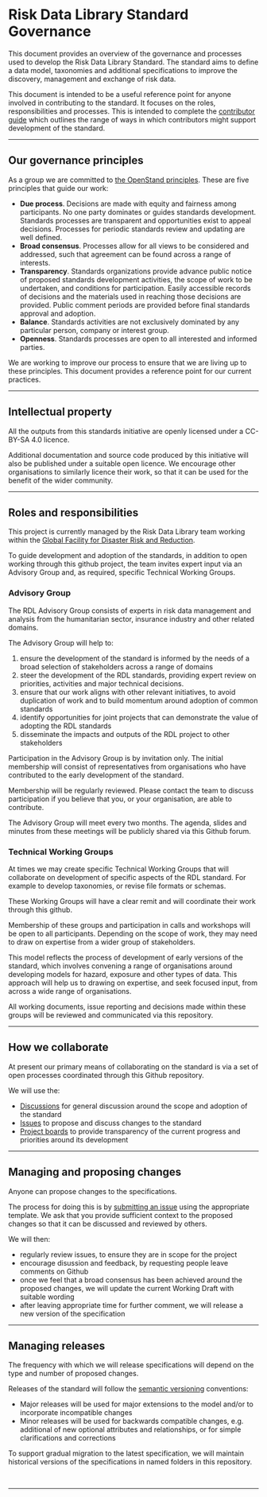 # Risk Data Library Standard Governance

This document provides an overview of the governance and processes used to develop the Risk Data Library Standard. The standard aims to define a data model, taxonomies and additional specifications to improve the discovery, management and exchange of risk data.

This document is intended to be a useful reference point for anyone involved in contributing to the standard. It focuses on the roles, responsibilities and processes. This is intended to complete the [contributor guide](https://github.com/GFDRR/rdl-standard/blob/main/CONTRIBUTING.md) which outlines the range of ways in which contributors might support development of the standard.

<hr>

## Our governance principles

As a group we are committed to [the OpenStand principles](https://open-stand.org/about-us/principles/). These are five principles that guide our work:

- **Due process**. Decisions are made with equity and fairness among participants. No one party dominates or guides standards development. Standards processes are transparent and opportunities exist to appeal decisions. Processes for periodic standards review and updating are well defined.
- **Broad consensus**. Processes allow for all views to be considered and addressed, such that agreement can be found across a range of interests.
- **Transparency**. Standards organizations provide advance public notice of proposed standards development activities, the scope of work to be undertaken, and conditions for participation. Easily accessible records of decisions and the materials used in reaching those decisions are provided. Public comment periods are provided before final standards approval and adoption.
- **Balance**. Standards activities are not exclusively dominated by any particular person, company or interest group.
- **Openness**. Standards processes are open to all interested and informed parties.

We are working to improve our process to ensure that we are living up to these principles. This document provides a reference point for our current practices.

<hr>

## Intellectual property

All the outputs from this standards initiative are openly licensed under a CC-BY-SA 4.0 licence.

Additional documentation and source code produced by this initiative will also be published under a suitable open licence. We encourage other organisations to similarly licence their work, so that it can be used for the benefit of the wider community.

<hr>

## Roles and responsibilities

This project is currently managed by the Risk Data Library team working within the
[Global Facility for Disaster Risk and Reduction](https://www.gfdrr.org/en).

To guide development and adoption of the standards, in addition to open working through this github project, the team invites expert input via an Advisory Group and, as
required, specific Technical Working Groups.

### Advisory Group

The RDL Advisory Group consists of experts in risk data management and analysis from
the humanitarian sector, insurance industry and other related domains.

The Advisory Group will help to:

1. ensure the development of the standard is informed by the needs of a broad selection
   of stakeholders across a range of domains
1. steer the development of the RDL standards, providing expert review on priorities, activities and major technical decisions.
1. ensure that our work aligns with other relevant initiatives, to avoid
   duplication of work and to build momentum around adoption of common standards
1. identify opportunities for joint projects that can demonstrate the value of adopting the
   RDL standards
1. disseminate the impacts and outputs of the RDL project to other stakeholders

Participation in the Advisory Group is by invitation only. The initial membership will
consist of representatives from organisations who have contributed to the early
development of the standard.

Membership will be regularly reviewed. Please contact the team to discuss participation if
you believe that you, or your organisation, are able to contribute.

The Advisory Group will meet every two months. The agenda, slides and minutes from these
meetings will be publicly shared via this Github forum.

### Technical Working Groups

At times we may create specific Technical Working Groups that will collaborate on
development of specific aspects of the RDL standard. For example to develop taxonomies,
or revise file formats or schemas.

These Working Groups will have a clear remit and will coordinate their work through this
github.

Membership of these groups and participation in calls and workshops will be open to
all participants. Depending on the scope of work, they may need to draw on expertise from a wider
group of stakeholders.

This model reflects the process of development of early versions of the standard, which involves
convening a range of organisations around developing models for hazard, exposure and other types
of data. This approach will help us to drawing on expertise, and seek focused input, from
across a wide range of organisations.

All working documents, issue reporting and decisions made within these groups will be
reviewed and communicated via this repository.

<hr>

## How we collaborate

At present our primary means of collaborating on the standard is via a set of open processes
coordinated through this Github repository.

We will use the:

- [Discussions](https://github.com/GFDRR/rdl-standard/discussions) for general discussion around the scope and adoption of the standard
- [Issues](https://github.com/GFDRR/rdl-standard/issues) to propose and discuss changes to the standard
- [Project boards](https://github.com/GFDRR/rdl-standard/projects) to provide transparency of the current progress and priorities around its development

<hr>

## Managing and proposing changes

Anyone can propose changes to the specifications.

The process for doing this is by [submitting an issue](https://github.com/GFDRR/rdl-standard/issues) using the appropriate template.
We ask that you provide sufficient context to the proposed changes so that it can be discussed and reviewed by others.

We will then:

- regularly review issues, to ensure they are in scope for the project
- encourage disussion and feedback, by requesting people leave comments on Github
- once we feel that a broad consensus has been achieved around the proposed changes, we will update the current Working Draft with suitable wording
- after leaving appropriate time for further comment, we will release a new version of the specification

<hr>

## Managing releases

The frequency with which we will release specifications will depend on the type and number of proposed changes.

Releases of the standard will follow the [semantic versioning](https://semver.org/) conventions:

- Major releases will be used for major extensions to the model and/or to incorporate incompatible changes
- Minor releases will be used for backwards compatible changes, e.g. additional of new optional attributes and relationships, or for simple clarifications and corrections

To support gradual migration to the latest specification, we will maintain historical versions of the specifications in named folders in this repository.

<br><hr>
